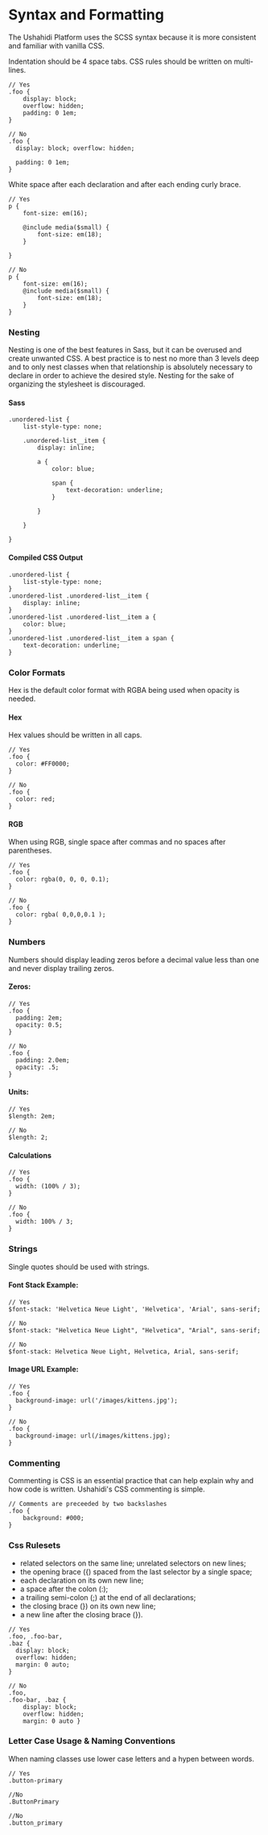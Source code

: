 # Syntax and Formatting

The Ushahidi Platform uses the SCSS syntax because it is more consistent and familiar with vanilla CSS.

Indentation should be 4 space tabs. CSS rules should be written on multi-lines.

```text
// Yes
.foo {
    display: block;
    overflow: hidden;
    padding: 0 1em;
}

// No
.foo {
  display: block; overflow: hidden;

  padding: 0 1em;
}
```

White space after each declaration and after each ending curly brace.

```text
// Yes
p {
    font-size: em(16);

    @include media($small) {
        font-size: em(18);
    }

}

// No
p {
    font-size: em(16);
    @include media($small) {
        font-size: em(18);
    }
}
```

### Nesting

Nesting is one of the best features in Sass, but it can be overused and create unwanted CSS. A best practice is to nest no more than 3 levels deep and to only nest classes when that relationship is absolutely necessary to declare in order to achieve the desired style. Nesting for the sake of organizing the stylesheet is discouraged.

#### Sass

```text
.unordered-list {
    list-style-type: none;

    .unordered-list__item {
        display: inline;

        a {
            color: blue;

            span {
                text-decoration: underline;
            }

        }

    }

}
```

#### Compiled CSS Output

```text
.unordered-list {
    list-style-type: none;
}
.unordered-list .unordered-list__item {
    display: inline;
}
.unordered-list .unordered-list__item a {
    color: blue;
}
.unordered-list .unordered-list__item a span {
    text-decoration: underline;
}
```

### Color Formats

Hex is the default color format with RGBA being used when opacity is needed.

#### Hex

Hex values should be written in all caps.

```text
// Yes
.foo {
  color: #FF0000;
}

// No
.foo {
  color: red;
}
```

#### RGB

When using RGB, single space after commas and no spaces after parentheses.

```text
// Yes
.foo {
  color: rgba(0, 0, 0, 0.1);
}

// No
.foo {
  color: rgba( 0,0,0,0.1 );
}
```

### Numbers

Numbers should display leading zeros before a decimal value less than one and never display trailing zeros.

#### Zeros:

```text
// Yes
.foo {
  padding: 2em;
  opacity: 0.5;
}

// No
.foo {
  padding: 2.0em;
  opacity: .5;
}
```

#### Units:

```text
// Yes
$length: 2em;

// No
$length: 2;
```

#### Calculations

```text
// Yes
.foo {
  width: (100% / 3);
}

// No
.foo {
  width: 100% / 3;
}
```

### Strings

Single quotes should be used with strings.

#### Font Stack Example:

```text
// Yes
$font-stack: 'Helvetica Neue Light', 'Helvetica', 'Arial', sans-serif;

// No
$font-stack: "Helvetica Neue Light", "Helvetica", "Arial", sans-serif;

// No
$font-stack: Helvetica Neue Light, Helvetica, Arial, sans-serif;
```

#### Image URL Example:

```text
// Yes
.foo {
  background-image: url('/images/kittens.jpg');
}

// No
.foo {
  background-image: url(/images/kittens.jpg);
}
```

### Commenting

Commenting is CSS is an essential practice that can help explain why and how code is written. Ushahidi's CSS commenting is simple.

```text
// Comments are preceeded by two backslashes
.foo {
    background: #000;
}
```



### Css Rulesets

* related selectors on the same line; unrelated selectors on new lines;
* the opening brace \({\) spaced from the last selector by a single space;
* each declaration on its own new line;
* a space after the colon \(:\);
* a trailing semi-colon \(;\) at the end of all declarations;
* the closing brace \(}\) on its own new line;
* a new line after the closing brace \(}\).

```text
// Yes
.foo, .foo-bar,
.baz {
  display: block;
  overflow: hidden;
  margin: 0 auto;
}

// No
.foo,
.foo-bar, .baz {
    display: block;
    overflow: hidden;
    margin: 0 auto }
```

### Letter Case Usage & Naming Conventions

When naming classes use lower case letters and a hypen between words.

```text
// Yes
.button-primary

//No
.ButtonPrimary

//No
.button_primary
```

